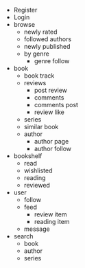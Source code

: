 - Register
- Login
- browse
    - newly rated
    - followed authors
    - newly published
    - by genre
        - genre follow
- book
    - book track
    - reviews
        - post review
        - comments
        - comments post
        - review like
    - series
    - similar book
    - author
        - author page
        - author follow
- bookshelf
    - read
    - wishlisted
    - reading
    - reviewed
- user 
    - follow
    - feed
        - review item
        - reading item
    - message
- search
    - book
    - author
    - series